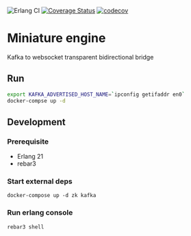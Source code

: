 ![Erlang CI](https://github.com/kafka-socket/miniature_engine/workflows/Erlang%20CI/badge.svg)
[![Coverage Status](https://coveralls.io/repos/github/kafka-socket/miniature_engine/badge.svg?branch=master)](https://coveralls.io/github/kafka-socket/miniature_engine?branch=master)
[![codecov](https://codecov.io/gh/kafka-socket/miniature_engine/branch/master/graph/badge.svg)](https://codecov.io/gh/kafka-socket/miniature_engine)



# Miniature engine

Kafka to websocket transparent bidirectional bridge

## Run

```bash
export KAFKA_ADVERTISED_HOST_NAME=`ipconfig getifaddr en0`
docker-compse up -d
```

## Development

### Prerequisite

- Erlang 21
- rebar3

### Start external deps

`docker-compose up -d zk kafka`

### Run erlang console

`rebar3 shell`
